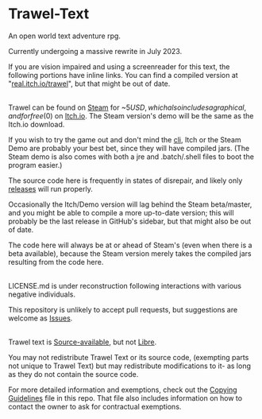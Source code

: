 # Trawel-Text
An open world text adventure rpg.

Currently undergoing a massive rewrite in July 2023.

If you are vision impaired and using a screenreader for this text, the following portions have inline links. You can find a compiled version at "[real.itch.io/trawel](https://real.itch.io/trawel)", but that might be out of date.      <br>  <br>

  
Trawel can be found on [Steam](https://store.steampowered.com/app/992240/Trawel/) for ~$5 USD, which also includes a graphical, and for free ($0) on [Itch.io](https://real.itch.io/trawel). The Steam version's demo will be the same as the Itch.io download.

If you wish to try the game out and don't mind the [cli](https://en.wikipedia.org/wiki/Command-line_interface), Itch or the Steam Demo are probably your best bet, since they will have compiled jars. (The Steam demo is also comes with both a jre and .batch/.shell files to boot the program easier.)

The source code here is frequently in states of disrepair, and likely only [releases](https://github.com/realDragon11/Trawel-Text/releases) will run properly.

Occasionally the Itch/Demo version will lag behind the Steam beta/master, and you might be able to compile a more up-to-date version; this will probably be the last release in GitHub's sidebar, but that might also be out of date.

The code here will always be at or ahead of Steam's (even when there is a beta available), because the Steam version merely takes the compiled jars resulting from the code here.        <br><br>



LICENSE.md is under reconstruction following interactions with various negative individuals.

This repository is unlikely to accept pull requests, but suggestions are welcome as [Issues](https://github.com/realDragon11/Trawel-Text/issues).  
<br>

Trawel text is [Source-available](https://en.wikipedia.org/wiki/Source-available_software), but not [Libre](https://en.wikipedia.org/w/index.php?title=Libre_software).

You may not redistribute Trawel Text or its source code, (exempting parts not unique to Trawel Text) but may redistribute modifications to it- as long as they do not contain the source code.

For more detailed information and exemptions, check out the [Copying Guidelines](COPYING_GUIDELINES.md) file in this repo. That file also includes information on how to contact the owner to ask for contractual exemptions.
